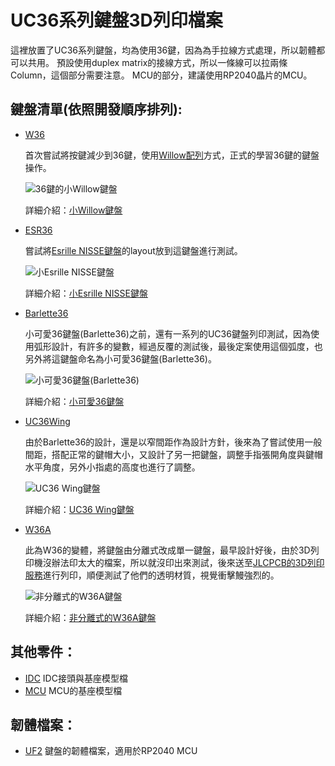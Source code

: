 UC36系列鍵盤3D列印檔案
=====================

這裡放置了UC36系列鍵盤，均為使用36鍵，因為為手拉線方式處理，所以韌體都可以共用。
預設使用duplex matrix的接線方式，所以一條線可以拉兩條Column，這個部分需要注意。
MCU的部分，建議使用RP2040晶片的MCU。

鍵盤清單(依照開發順序排列):
-------------------------

* [W36](/W36/)
  
  首次嘗試將按鍵減少到36鍵，使用[Willow配列](https://github.com/hanachi-ap/willow64-doc)方式，正式的學習36鍵的鍵盤操作。

  ![36鍵的小Willow鍵盤](https://pbs.twimg.com/media/FsMhAn-WIAIp3Ih?format=jpg&name=360x360)
  
  詳細介紹：[小Willow鍵盤](https://ie321mx.blogspot.com/2023/04/36willow.html)

* [ESR36](/ESR36/)

  嘗試將[Esrille NISSE鍵盤](https://www.esrille.com/keyboard/layouts.en-us.html)的layout放到這鍵盤進行測試。
  
  ![小Esrille NISSE鍵盤](https://pbs.twimg.com/media/Ft5FvEGXwAABVpD?format=jpg&name=360x360)

  詳細介紹：[小Esrille NISSE鍵盤](https://ie321mx.blogspot.com/2023/04/36esrille-nisse.html)

* [Barlette36](/Barlette36/)

  小可愛36鍵盤(Barlette36)之前，還有一系列的UC36鍵盤列印測試，因為使用弧形設計，有許多的變數，經過反覆的測試後，最後定案使用這個弧度，也另外將這鍵盤命名為小可愛36鍵盤(Barlette36)。
  
  ![小可愛36鍵盤(Barlette36)](https://pbs.twimg.com/media/FwkrZbdXwAE78go?format=jpg&name=360x360)

  詳細介紹：[小可愛36鍵盤](https://ie321mx.blogspot.com/2023/05/36bralette36.html)

* [UC36Wing](/UC36Wing/)

  由於Barlette36的設計，還是以窄間距作為設計方針，後來為了嘗試使用一般間距，搭配正常的鍵帽大小，又設計了另一把鍵盤，調整手指張開角度與鍵帽水平角度，另外小指處的高度也進行了調整。
  
  ![UC36 Wing鍵盤](https://pbs.twimg.com/media/F8YHPkmaYAA_WtL?format=jpg&name=360x360)

  詳細介紹：[UC36 Wing鍵盤](https://ie321mx.blogspot.com/2023/10/36luc36-wing.html)

* [W36A](/W36A/)

  此為W36的變體，將鍵盤由分離式改成單一鍵盤，最早設計好後，由於3D列印機沒辦法印太大的檔案，所以就沒印出來測試，後來送至[JLCPCB的3D列印服務](https://jlcpcb.com/?from=AndyChiu)進行列印，順便測試了他們的透明材質，視覺衝擊鰻強烈的。
  
  ![非分離式的W36A鍵盤](https://pbs.twimg.com/media/GAJpOeQacAAkW1l?format=jpg&name=360x360)
  
  詳細介紹：[非分離式的W36A鍵盤](https://ie321mx.blogspot.com/2024/01/uc36a.html)

其他零件：
---------

* [IDC](/IDC/) IDC接頭與基座模型檔
* [MCU](/MCU/) MCU的基座模型檔

韌體檔案：
---------

* [UF2](/UF2/) 鍵盤的韌體檔案，適用於RP2040 MCU



